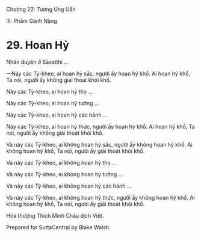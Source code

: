  

Chương 22: Tương Ưng Uẩn

III: Phẩm Gánh Nặng

# 29\. Hoan Hỷ

Nhân duyên ở Sāvatthi …

—Này các Tỷ-kheo, ai hoan hỷ sắc, người ấy hoan hỷ khổ. Ai hoan hỷ khổ, Ta nói, người ấy không giải thoát khỏi khổ.

Này các Tỷ-kheo, ai hoan hỷ thọ …

Này các Tỷ-kheo, ai hoan hỷ tưởng …

Này các Tỷ-kheo, ai hoan hỷ các hành …

Này các Tỷ-kheo, ai hoan hỷ thức, người ấy hoan hỷ khổ. Ai hoan hỷ khổ, Ta nói, người ấy không giải thoát khỏi khổ.

Và này các Tỷ-kheo, ai không hoan hỷ sắc, người ấy không hoan hỷ khổ. Ai không hoan hỷ khổ, Ta nói, người ấy giải thoát khỏi khổ.

Và này các Tỷ-kheo, ai không hoan hỷ thọ …

Và này các Tỷ-kheo, ai không hoan hỷ tưởng …

Và này các Tỷ-kheo, ai không hoan hỷ các hành …

Và này các Tỷ-kheo, ai không hoan hỷ thức, người ấy không hoan hỷ khổ. Ai không hoan hỷ khổ, Ta nói, người ấy giải thoát khỏi khổ.

Hòa thượng Thích Minh Châu dịch Việt.

Prepared for SuttaCentral by Blake Walsh.